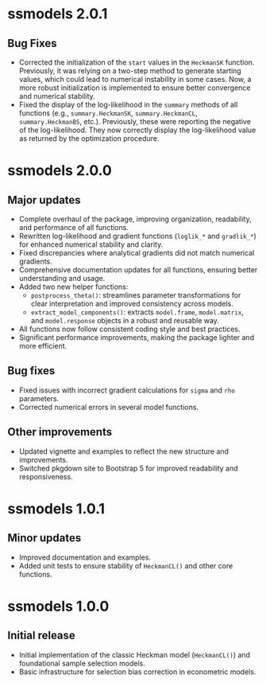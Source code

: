 # ssmodels 2.0.1

## Bug Fixes
- Corrected the initialization of the `start` values in the `HeckmanSK` function. Previously, it was relying on a two-step method to generate starting values, which could lead to numerical instability in some cases. Now, a more robust initialization is implemented to ensure better convergence and numerical stability.
- Fixed the display of the log-likelihood in the `summary` methods of all functions (e.g., `summary.HeckmanSK`, `summary.HeckmanCL`, `summary.HeckmanBS`, etc.). Previously, these were reporting the negative of the log-likelihood. They now correctly display the log-likelihood value as returned by the optimization procedure.

# ssmodels 2.0.0

## Major updates
- Complete overhaul of the package, improving organization, readability, and performance of all functions.
- Rewritten log-likelihood and gradient functions (`loglik_*` and `gradlik_*`) for enhanced numerical stability and clarity.
- Fixed discrepancies where analytical gradients did not match numerical gradients.
- Comprehensive documentation updates for all functions, ensuring better understanding and usage.
- Added two new helper functions:
  - `postprocess_theta()`: streamlines parameter transformations for clear interpretation and improved consistency across models.
  - `extract_model_components()`: extracts `model.frame`, `model.matrix`, and `model.response` objects in a robust and reusable way.
- All functions now follow consistent coding style and best practices.
- Significant performance improvements, making the package lighter and more efficient.

## Bug fixes
- Fixed issues with incorrect gradient calculations for `sigma` and `rho` parameters.
- Corrected numerical errors in several model functions.

## Other improvements
- Updated vignette and examples to reflect the new structure and improvements.
- Switched pkgdown site to Bootstrap 5 for improved readability and responsiveness.

# ssmodels 1.0.1

## Minor updates
- Improved documentation and examples.
- Added unit tests to ensure stability of `HeckmanCL()` and other core functions.

# ssmodels 1.0.0

## Initial release
- Initial implementation of the classic Heckman model (`HeckmanCL()`) and foundational sample selection models.
- Basic infrastructure for selection bias correction in econometric models.
